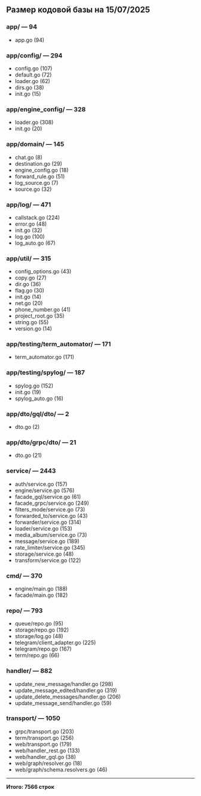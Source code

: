 ## Размер кодовой базы на 15/07/2025

### app/ — 94
- app.go (94)

### app/config/ — 294
- config.go (107)
- default.go (72)
- loader.go (62)
- dirs.go (38)
- init.go (15)

### app/engine_config/ — 328
- loader.go (308)
- init.go (20)

### app/domain/ — 145
- chat.go (8)
- destination.go (29)
- engine_config.go (18)
- forward_rule.go (51)
- log_source.go (7)
- source.go (32)

### app/log/ — 471
- callstack.go (224)
- error.go (48)
- init.go (32)
- log.go (100)
- log_auto.go (67)

### app/util/ — 315
- config_options.go (43)
- copy.go (27)
- dir.go (36)
- flag.go (30)
- init.go (14)
- net.go (20)
- phone_number.go (41)
- project_root.go (35)
- string.go (55)
- version.go (14)

### app/testing/term_automator/ — 171
- term_automator.go (171)

### app/testing/spylog/ — 187
- spylog.go (152)
- init.go (19)
- spylog_auto.go (16)

### app/dto/gql/dto/ — 2
- dto.go (2)

### app/dto/grpc/dto/ — 21
- dto.go (21)

### service/ — 2443
- auth/service.go (157)
- engine/service.go (576)
- facade_gql/service.go (61)
- facade_grpc/service.go (249)
- filters_mode/service.go (73)
- forwarded_to/service.go (43)
- forwarder/service.go (314)
- loader/service.go (153)
- media_album/service.go (73)
- message/service.go (189)
- rate_limiter/service.go (345)
- storage/service.go (48)
- transform/service.go (122)

### cmd/ — 370
- engine/main.go (188)
- facade/main.go (182)

### repo/ — 793
- queue/repo.go (95)
- storage/repo.go (192)
- storage/log.go (48)
- telegram/client_adapter.go (225)
- telegram/repo.go (167)
- term/repo.go (66)

### handler/ — 882
- update_new_message/handler.go (298)
- update_message_edited/handler.go (319)
- update_delete_messages/handler.go (206)
- update_message_send/handler.go (59)

### transport/ — 1050
- grpc/transport.go (203)
- term/transport.go (256)
- web/transport.go (179)
- web/handler_rest.go (133)
- web/handler_gql.go (38)
- web/graph/resolver.go (18)
- web/graph/schema.resolvers.go (46)

---

**Итого: 7566 строк**
